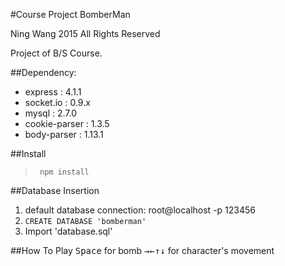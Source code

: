 #Course Project BomberMan

Ning Wang 2015 All Rights Reserved

Project of B/S Course.

##Dependency:
- express : 4.1.1
- socket.io : 0.9.x
- mysql : 2.7.0
- cookie-parser : 1.3.5
- body-parser : 1.13.1

##Install
>` npm install`

##Database Insertion
1. default database connection: root@localhost -p 123456
2. ` CREATE DATABASE 'bomberman' `
3. Import 'database.sql'

##How To Play
<kbd>Space</kbd> for bomb
<kbd>→</kbd><kbd>←</kbd><kbd>↑</kbd><kbd>↓</kbd> for character's movement